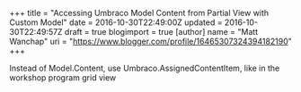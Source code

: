 +++
title = "Accessing Umbraco Model Content from Partial View with Custom Model"
date = 2016-10-30T22:49:00Z
updated = 2016-10-30T22:49:57Z
draft = true
blogimport = true 
[author]
	name = "Matt Wanchap"
	uri = "https://www.blogger.com/profile/16465307324394182190"
+++

Instead of Model.Content, use Umbraco.AssignedContentItem, like in the workshop program grid view
